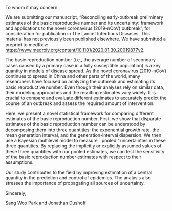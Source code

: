 To whom it may concern:
  
We are submitting our manuscript, “Reconciling early-outbreak preliminary estimates of the basic reproductive number and its uncertainty: framework and applications to the novel coronavirus (2019-nCoV) outbreak”, for consideration for publication in The Lancet Infectious Diseases. This material has not previously been published elsewhere. We have submitted a preprint to medRxiv: https://www.medrxiv.org/content/10.1101/2020.01.30.20019877v2.

The basic reproduction number (i.e., the average number of secondary cases caused by a primary case in a fully susceptible population) is a key quantity in models of disease spread. As the novel coronavirus (2019-nCoV) continues to spread in China and other parts of the world, many researchers have focused on analyzing the outbreak and estimating its basic reproductive number. Even though their analyses rely on similar data, their modeling approaches and the resulting estimates vary widely. It is crucial to compare and evaluate different estimates to accurately predict the course of an outbreak and assess the required amount of intervention.

Here, we present a novel statistical framework for comparing different estimates of the basic reproduction number. First, we show that disparate estimates of the basic reproduction number can be understood by decomposing them into three quantities: the exponential growth rate, the mean generation interval, and the generation-interval dispersion. We then use a Bayesian multilevel model to measure ``pooled'' uncertainties in these three quantities. By replacing the implicitly or explicitly assumed values of these three quantities with our pooled estimates, we can test the sensitivity of the basic reproduction number estimates with respect to their assumptions.

Our study contributes to the field by improving estimation of a central quantity in the prediction and control of epidemics. The analysis also stresses the importance of propagating all sources of uncertainty.

Sincerely,

Sang Woo Park and Jonathan Dushoff
